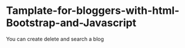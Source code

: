 # Tamplate-for-bloggers-with-html-Bootstrap-and-Javascript
You can create delete  and search a blog
